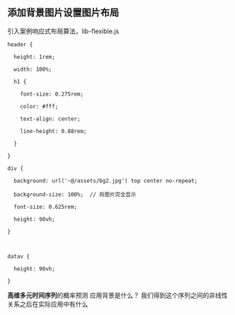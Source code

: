 ## 添加背景图片设置图片布局

引入案例响应式布局算法，lib-flexible.js

```
header {

  height: 1rem;

  width: 100%;

  h1 {

    font-size: 0.275rem;

    color: #fff;

    text-align: center;

    line-height: 0.88rem;

  }

}

div {

  background: url('~@/assets/bg2.jpg') top center no-repeat;

  background-size: 100%;  // 将图片完全显示

  font-size: 0.625rem;

  height: 90vh;

}

  

datav {

  height: 90vh;

}
```

**高维多元时间序列**的概率预测 应用背景是什么？
我们得到这个序列之间的非线性关系之后在实际应用中有什么